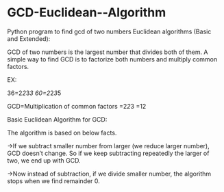 # GCD-Euclidean--Algorithm
Python program to find gcd of two numbers
Euclidean algorithms (Basic and Extended):

GCD of two numbers is the largest number that divides both of them. A simple way to find GCD is to factorize both numbers and multiply common factors.

EX:

36=2*2*3*3
60=2*2*3*5

GCD=Multiplication of common factors
   =2*2*3
   =12

Basic Euclidean Algorithm for GCD:

The algorithm is based on below facts.

->If we subtract smaller number from larger (we reduce larger number), GCD doesn’t change. So if we keep subtracting repeatedly the larger of two, we end up with GCD.

->Now instead of subtraction, if we divide smaller number, the algorithm stops when we find remainder 0.
